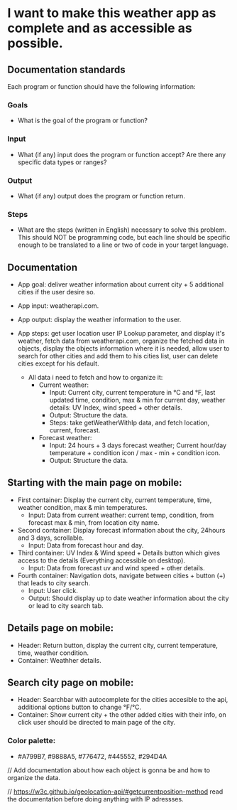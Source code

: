 # I want to make this weather app as complete and as accessible as possible.

## Documentation standards

Each program or function should have the following information:

### Goals

- What is the goal of the program or function?

### Input

- What (if any) input does the program or function accept?
  Are there any specific data types or ranges?

### Output

- What (if any) output does the program or function return.

### Steps
- What are the steps (written in English) necessary to solve
  this problem. This should NOT be programming code, but each line
  should be specific enough to be translated to a line or two of code
  in your target language.

## Documentation

- App goal: deliver weather information about current city + 5 additional cities if the user desire so.
- App input: weatherapi.com.
- App output: display the weather information to the user.
- App steps: get user location user IP Lookup parameter,
  and display it's weather, fetch data from weatherapi.com,
  organize the fetched data in objects, display the objects information where it is needed,
  allow user to search for other cities and add them to his cities list,
  user can delete cities except for his default.

  - All data i need to fetch and how to organize it:
      - Current weather:
          - Input: Current city, current temperature in °C and °F, last updated time, condition, max & min for current day,
          weather details: UV Index, wind speed + other details.
          - Output: Structure the data.
          - Steps: take getWeatherWithIp data, and fetch location, current, forecast.
      - Forecast weather:
          - Input: 24 hours + 3 days forecast weather; Current hour/day temperature + condition icon / max - min + condition icon.
          - Output: Structure the data.

## Starting with the main page on mobile:
- First container: Display the current city, current temperature, time, weather condition, max & min temperatures.
    - Input: Data from current weather: current temp, condition, from forecast max & min, from location city name.
- Second container: Display forecast information about the city, 24hours and 3 days, scrollable.
    - Input: Data from forecast hour and day.
- Third container: UV Index & Wind speed + Details button which gives access to the details (Everything accessible on desktop).
    - Input: Data from forecast uv and wind speed + other details.
- Fourth container: Navigation dots, navigate between cities + button (+) that leads to city search.
    - Input: User click.
    - Output: Should display up to date weather information about the city or lead to city search tab.

## Details page on mobile:
- Header: Return button, display the current city, current temperature, time, weather condition.
- Container: Weathher details.

## Search city page on mobile:
- Header: Searchbar with autocomplete for the cities accesible to the api, additional options button to change °F/°C.
- Container: Show current city + the other added cities with their info, on click user should be directed to main page of the city.

### Color palette:
- #A799B7, #9888A5, #776472, #445552, #294D4A



// Add documentation about how each object is gonna be and how to organize the data.

// https://w3c.github.io/geolocation-api/#getcurrentposition-method read the documentation before doing anything with IP adressses.